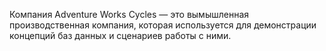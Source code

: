 Компания Adventure Works Cycles — это вымышленная производственная компания, которая используется для демонстрации концепций баз данных и сценариев работы с ними.

